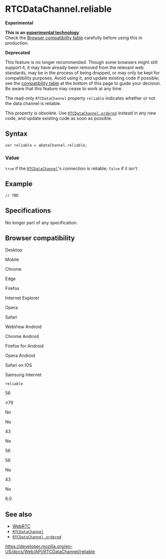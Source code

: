 RTCDataChannel.reliable
=======================

**Experimental**

**This is an [experimental technology](https://developer.mozilla.org/en-US/docs/MDN/Guidelines/Conventions_definitions#experimental)**  
Check the [Browser compatibility table](#browser_compatibility) carefully before using this in production.

**Deprecated**

This feature is no longer recommended. Though some browsers might still support it, it may have already been removed from the relevant web standards, may be in the process of being dropped, or may only be kept for compatibility purposes. Avoid using it, and update existing code if possible; see the [compatibility table](#browser_compatibility) at the bottom of this page to guide your decision. Be aware that this feature may cease to work at any time.

The read-only `RTCDataChannel` property `reliable` indicates whether or not the data channel is reliable.

This property is obsolete. Use [`RTCDataChannel.ordered`](ordered) instead in any new code, and update existing code as soon as possible.

Syntax
------

    var reliable = aDataChannel.reliable;

### Value

`true` if the [`RTCDataChannel`](../rtcdatachannel)'s connection is reliable; `false` if it isn't.

Example
-------

    // TBD

Specifications
--------------

No longer part of any specification.

Browser compatibility
---------------------

Desktop

Mobile

Chrome

Edge

Firefox

Internet Explorer

Opera

Safari

WebView Android

Chrome Android

Firefox for Android

Opera Android

Safari on IOS

Samsung Internet

`reliable`

56

≤79

No

No

43

No

56

56

No

43

No

6.0

See also
--------

-   [WebRTC](../webrtc_api)
-   [`RTCDataChannel`](../rtcdatachannel)
-   [`RTCDataChannel.ordered`](ordered)

<a href="https://developer.mozilla.org/en-US/docs/Web/API/RTCDataChannel/reliable" class="_attribution-link">https://developer.mozilla.org/en-US/docs/Web/API/RTCDataChannel/reliable</a>
